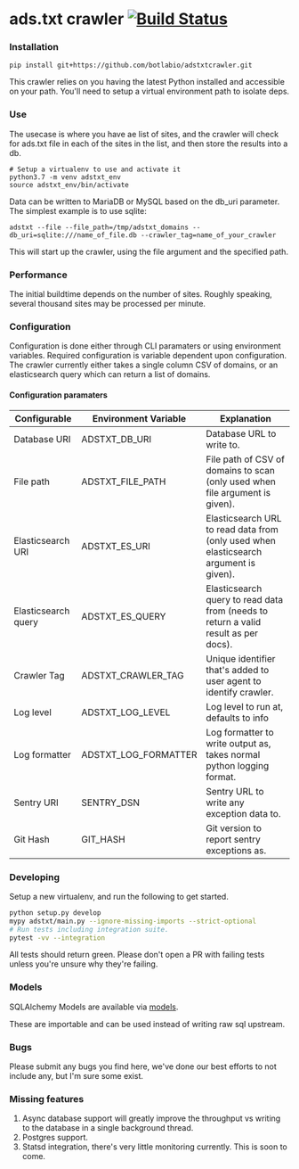 # ads.txt crawler [![Build Status](https://travis-ci.org/infectious/adstxtcrawler.svg?branch=master)](https://travis-ci.org/infectious/adstxtcrawler)

### Installation

    pip install git+https://github.com/botlabio/adstxtcrawler.git

This crawler relies on you having the latest Python installed and accessible on your path.  You'll need to setup a virtual environment path to isolate deps.

### Use

The usecase is where you have ae list of sites, and the crawler will check for ads.txt file in each of the sites in the list, and then store the results into a db.

    # Setup a virtualenv to use and activate it
    python3.7 -m venv adstxt_env
    source adstxt_env/bin/activate

Data can be written to MariaDB or MySQL based on the db_uri parameter. The simplest example is to use sqlite:

    adstxt --file --file_path=/tmp/adstxt_domains --db_uri=sqlite:///name_of_file.db --crawler_tag=name_of_your_crawler

This will start up the crawler, using the file argument and the specified path.

### Performance

The initial buildtime depends on the number of sites. Roughly speaking, several thousand sites may be processed per minute.

### Configuration

Configuration is done either through CLI paramaters or using environment variables.  Required configuration is variable dependent upon configuration. The crawler currently either takes a single column CSV of domains, or an elasticsearch query which can return a list of domains.

#### Configuration paramaters

| Configurable                    | Environment Variable  | Explanation                                                                           |
| ------------------------------- | --------------------- | ------------------------------------------------------------------------------------- |
| Database URI                    | ADSTXT_DB_URI         | Database URL to write to.                                                             |
| File path                       | ADSTXT_FILE_PATH      | File path of CSV of domains to scan (only used when file argument is given).          |
| Elasticsearch URI               | ADSTXT_ES_URI         | Elasticsearch URL to read data from (only used when elasticsearch argument is given). |
| Elasticsearch query             | ADSTXT_ES_QUERY       | Elasticsearch query to read data from (needs to return a valid result as per docs).   |
| Crawler Tag                     | ADSTXT_CRAWLER_TAG    | Unique identifier that's added to user agent to identify crawler.                     |
| Log level                       | ADSTXT_LOG_LEVEL      | Log level to run at, defaults to info                                                 |
| Log formatter                   | ADSTXT_LOG_FORMATTER  | Log formatter to write output as, takes normal python logging format.                 |
| Sentry URI                      | SENTRY_DSN            | Sentry URL to write any exception data to.                                            |
| Git Hash                        | GIT_HASH              | Git version to report sentry exceptions as.                                           |

### Developing

Setup a new virtualenv, and run the following to get started.

```sh
python setup.py develop
mypy adstxt/main.py --ignore-missing-imports --strict-optional
# Run tests including integration suite.
pytest -vv --integration
```

All tests should return green.  Please don't open a PR with failing tests
unless you're unsure why they're failing.


### Models

SQLAlchemy Models are available via [models](./adstxt/models.py).

These are importable and can be used instead of writing raw sql upstream.


### Bugs

Please submit any bugs you find here, we've done our best efforts to not
include any, but I'm sure some exist.


### Missing features

1. Async database support will greatly improve the throughput vs writing to the
    database in a single background thread.
2. Postgres support. 
3. Statsd integration, there's very little monitoring currently.  This is soon
    to come.
